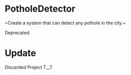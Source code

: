 # PotholeDetector
~Create a system that can detect any pothole in the city.~

Deprecated

# Update
Discarded Project T__T
